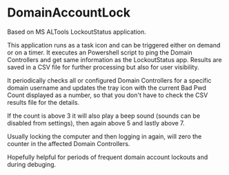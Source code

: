 # DomainAccountLock
Based on MS ALTools LockoutStatus application.

This application runs as a task icon and can be triggered either on demand or on a timer.
It executes an Powershell script to ping the Domain Controllers and get same information as the LockoutStatus app. Results are saved in a CSV file for further processing but also for user visibility.

It periodically checks all or configured Domain Controllers for a specific domain username and updates the tray icon with the current Bad Pwd Count displayed as a number, so that you don't have to check the CSV results file for the details. 

If the count is above 3 it will also play a beep sound (sounds can be disabled from settings), then again above 5 and lastly above 7.

Usually locking the computer and then logging in again, will zero the counter in the affected Domain Controllers.

Hopefully helpful for periods of frequent domain account lockouts and during debuging.
